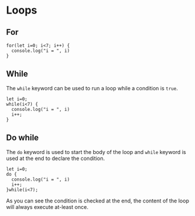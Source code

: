 # Loops

## For

```javascript,editable
for(let i=0; i<7; i++) {
  console.log("i = ", i)
}
```

## While

The `while` keyword can be used to run a loop while a condition is `true`.

```javascript,editable
let i=0;
while(i<7) {
  console.log("i = ", i)
  i++;
}
```

## Do while

The `do` keyword is used to start the body of the loop and `while` keyword is used at the end to declare the condition.

```javascript,editable
let i=0;
do {
  console.log("i = ", i)
  i++;
}while(i<7);
```

As you can see the condition is checked at the end, the content of the loop will always execute at-least once.
